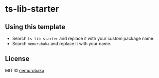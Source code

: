 # ts-lib-starter

## Using this template

- Search `ts-lib-starter` and replace it with your custom package name.
- Search `nemurubaka` and replace it with your name.

## License

MIT &copy; [nemurubaka](https://github.com/cijiugechu)
